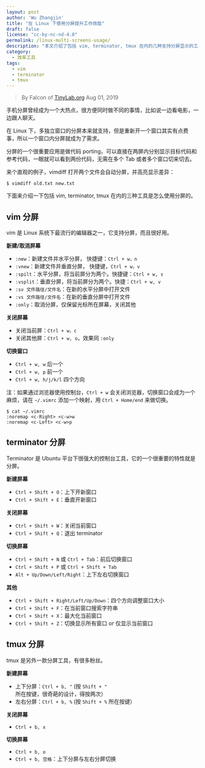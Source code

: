 ```yaml
---
layout: post
author: 'Wu Zhangjin'
title: "在 Linux 下使用分屏提升工作效能"
draft: false
license: "cc-by-nc-nd-4.0"
permalink: /linux-multi-screens-usage/
description: "本文介绍了包括 vim, terminator, tmux 在内的几种支持分屏显示的工具，分屏可以提升很多工作的效能，比如说比对代码。"
category:
  - 效率工具
tags:
  - vim
  - terminator
  - tmux
---
```


> By Falcon of [TinyLab.org][1]
> Aug 01, 2019


手机分屏曾经成为一个大热点，很方便同时做不同的事情，比如说一边看电影，一边跟人聊天。

在 Linux 下，多独立窗口的分屏本来就支持，但是重新开一个窗口其实有点费事，所以一个窗口内分屏就成为了需求。

分屏的一个很重要应用是做代码 porting，可以直接在两屏内分别显示目标代码和参考代码，一眼就可以看到两份代码，无需在多个 Tab 或者多个窗口切来切去。

来个直观的例子，vimdiff 打开两个文件会自动分屏，并高亮显示差异：

    $ vimdiff old.txt new.txt

下面来介绍一下包括 vim, terminator, tmux 在内的三种工具是怎么使用分屏的。

## vim 分屏

vim 是 Linux 系统下最流行的编辑器之一，它支持分屏，而且很好用。

**新建/取消屏幕**

* `:new`：新建文件并水平分屏， 快捷键：`Ctrl + w，n`
* `:vnew`：新建文件并垂直分屏， 快捷键，`Ctrl + w，v`
* `:spilt`：水平分屏，将当前屏分为两个。快捷键：`Ctrl + w, s`
* `:vsplit`：垂直分屏，将当前屏分为两个。快捷：`Ctrl + w, v`
* `:sv 文件路径/文件名`：在新的水平分屏中打开文件
* `:vs 文件路径/文件名`：在新的垂直分屏中打开文件
* `:only`：取消分屏，仅保留光标所在屏幕，关闭其他

**关闭屏幕**

* 关闭当前屏：`Ctrl + w，c`
* 关闭其他屏：`Ctrl + w, o`，效果同 `:only`

**切换窗口**

* `Ctrl + w, w` 后一个
* `Ctrl + w, p` 前一个
* `Ctrl + w, h/j/k/l` 四个方向

注：如果通过浏览器使用控制台，`Ctrl + w` 会关闭浏览器，切换窗口会成为一个麻烦，请在 `~/.vimrc` 添加一个映射，用 `Ctrl + Home/end` 来做切换。

    $ cat ~/.vimrc
    :noremap <c-Right> <c-w>w
    :noremap <c-Left> <c-w>p

## terminator 分屏

Terminator 是 Ubuntu 平台下很强大的控制台工具，它的一个很重要的特性就是分屏。

**新建屏幕**

* `Ctrl + Shift + O`：上下开新窗口
* `Ctrl + Shift + E`：垂直开新窗口

**关闭屏幕**

* `Ctrl + Shift + W`：关闭当前窗口
* `Ctrl + Shift + Q`：退出 terminator

**切换屏幕**

* `Ctrl + Shift + N` 或 `Ctrl + Tab`：前后切换窗口
* `Ctrl + Shift + P` 或 `Ctrl + Shift + Tab`
* `Alt + Up/Down/Left/Right`：上下左右切换窗口

**其他**

* `Ctrl + Shift + Right/Left/Up/Down`：四个方向调整窗口大小
* `Ctrl + Shift + F`：在当前窗口搜索字符串
* `Ctrl + Shift + X`：最大化当前窗口
* `Ctrl + Shift + Z`：切换显示所有窗口 or 仅显示当前窗口

## tmux 分屏

tmux 是另外一款分屏工具，有很多粉丝。

**新建屏幕**

* 上下分屏：`Ctrl + b, "` (按 `Shift + "` 所在按键，很奇葩的设计，得按两次）
* 左右分屏：`Ctrl + b, %` (按 `Shift + %` 所在按键）

**关闭屏幕**

* `Ctrl + b, x`

**切换屏幕**

* `Ctrl + b, o`
* `Ctrl + b, 空格`：上下分屏与左右分屏切换

[1]: http://tinylab.org
